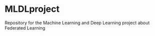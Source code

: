 # MLDLproject
Repository for the Machine Learning and Deep Learning project about Federated Learning
